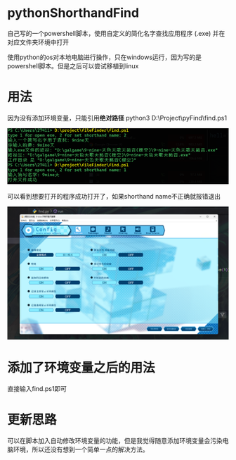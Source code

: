 # pythonShorthandFind
自己写的一个powershell脚本，使用自定义的简化名字查找应用程序 (.exe) 并在对应文件夹环境中打开 

使用python的os对本地电脑进行操作，只在windows运行，因为写的是powershell脚本。但是之后可以尝试移植到linux
# 用法
 因为没有添加环境变量，只能引用**绝对路径** python3 D:\Project\pyFind\find.ps1

![一个example](https://raw.githubusercontent.com/blameitonme1/pics/main/ps1example.png)

可以看到想要打开的程序成功打开了，如果shorthand name不正确就报错退出

![成功运行](https://raw.githubusercontent.com/blameitonme1/pics/main/ps1success.png)

# 添加了环境变量之后的用法
  直接输入find.ps1即可
# 更新思路
  可以在脚本加入自动修改环境变量的功能，但是我觉得随意添加环境变量会污染电脑环境，所以还没有想到一个简单一点的解决方法。
